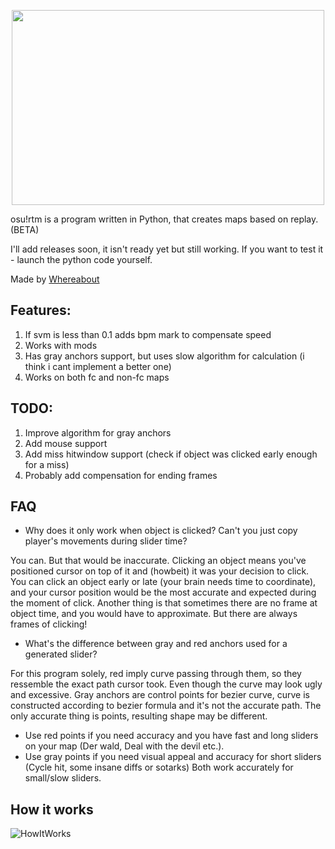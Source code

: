 <p align="center">
<img src="https://i.imgur.com/CIgEu75.png" width="500" height="312">
</p>
osu!rtm is a program written in Python, that creates maps based on replay. (BETA)

I'll add releases soon, it isn't ready yet but still working. If you want to test it - launch the python code yourself.

Made by [Whereabout](https://osu.ppy.sh/users/15201580)

## Features:
1. If svm is less than 0.1 adds bpm mark to compensate speed
2. Works with mods
3. Has gray anchors support, but uses slow algorithm for calculation (i think i cant implement a better one)
4. Works on both fc and non-fc maps

## TODO:
1. Improve algorithm for gray anchors
2. Add mouse support
3. Add miss hitwindow support (check if object was clicked early enough for a miss)
4. Probably add compensation for ending frames 

## FAQ
* Why does it only work when object is clicked? Can't you just copy player's movements during slider time?

You can. But that would be inaccurate. Clicking an object means you've positioned cursor on top of it and (howbeit) it was your decision to click. You can click an object early or late (your brain needs time to coordinate), and your cursor position would be the most accurate and expected during the moment of click. Another thing is that sometimes there are no frame at object time, and you would have to approximate. But there are always frames of clicking!
  
* What's the difference between gray and red anchors used for a generated slider?

For this program solely, red imply curve passing through them, so they ressemble the exact path cursor took. Even though the curve may look ugly and excessive. Gray anchors are control points for bezier curve, curve is constructed according to bezier formula and it's not the accurate path.
The only accurate thing is points, resulting shape may be different.
* Use red points if you need accuracy and you have fast and long sliders on your map (Der wald, Deal with the devil etc.).
* Use gray points if you need visual appeal and accuracy for short sliders (Cycle hit, some insane diffs or sotarks)
Both work accurately for small/slow sliders.

## How it works
![HowItWorks](https://i.imgur.com/rLN5a7H.png)
